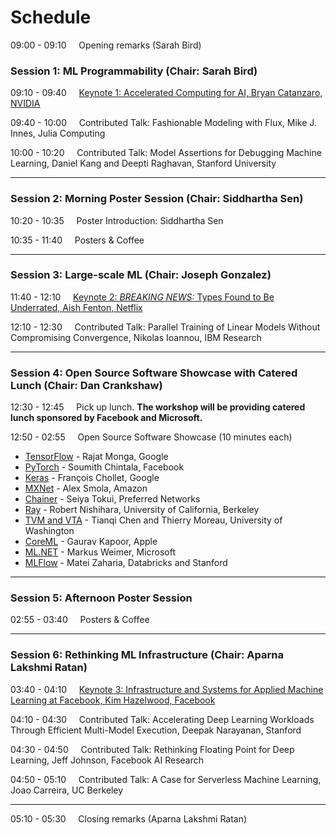 # Schedule 

09:00 - 09:10 &nbsp;&nbsp;&nbsp;    Opening remarks (Sarah Bird)

### Session 1: ML Programmability (Chair: Sarah Bird)

09:10 - 09:40 &nbsp;&nbsp;&nbsp;     [Keynote 1: Accelerated Computing for AI, Bryan Catanzaro, NVIDIA](talks#key1)

09:40 - 10:00 &nbsp;&nbsp;&nbsp;     Contributed Talk: Fashionable Modeling with Flux, Mike J. Innes, Julia Computing

10:00 - 10:20 &nbsp;&nbsp;&nbsp;     Contributed Talk: Model Assertions for Debugging Machine Learning, Daniel Kang and Deepti Raghavan, Stanford University

---

### Session 2: Morning Poster Session (Chair: Siddhartha Sen)

10:20 - 10:35 &nbsp;&nbsp;&nbsp;    Poster Introduction: Siddhartha Sen

10:35 - 11:40 &nbsp;&nbsp;&nbsp;    Posters & Coffee

---

### Session 3: Large-scale ML (Chair: Joseph Gonzalez)

11:40 - 12:10 &nbsp;&nbsp;&nbsp;    [Keynote 2: *BREAKING NEWS:* Types Found to Be Underrated,  Aish Fenton, Netflix](talks#key2)

12:10 - 12:30 &nbsp;&nbsp;&nbsp;    Contributed Talk: Parallel Training of Linear Models Without Compromising Convergence, Nikolas Ioannou, IBM Research

---

### Session 4: Open Source Software Showcase with Catered Lunch (Chair: Dan Crankshaw)

12:30 - 12:45 &nbsp;&nbsp;&nbsp;    Pick up lunch. **The workshop will be providing catered lunch sponsored by Facebook and Microsoft.**

12:50 - 02:55 &nbsp;&nbsp;&nbsp; Open Source Software Showcase (10 minutes each)
  + [TensorFlow](https://www.tensorflow.org) - Rajat Monga, Google
  + [PyTorch](https://pytorch.org) - Soumith Chintala, Facebook
  + [Keras](https://keras.io) - François Chollet, Google
  + [MXNet](https://mxnet.apache.org) - Alex Smola, Amazon
  + [Chainer](https://chainer.org) - Seiya Tokui, Preferred Networks
  + [Ray](https://ray.readthedocs.io/en/latest) - Robert Nishihara, University of California, Berkeley
  + [TVM and VTA](https://tvm.ai) - Tianqi Chen and Thierry Moreau, University of Washington
  + [CoreML](https://developer.apple.com/documentation/coreml) - Gaurav Kapoor, Apple
  + [ML.NET](https://dotnet.microsoft.com/apps/machinelearning-ai/ml-dotnet) - Markus Weimer, Microsoft
  + [MLFlow](https://mlflow.org) - Matei Zaharia, Databricks and Stanford

---

### Session 5: Afternoon Poster Session

02:55 - 03:40 &nbsp;&nbsp;&nbsp;    Posters & Coffee

---

### Session 6: Rethinking ML Infrastructure (Chair: Aparna Lakshmi Ratan)

03:40 - 04:10 &nbsp;&nbsp;&nbsp;    [Keynote 3: Infrastructure and Systems for Applied Machine Learning at Facebook, Kim Hazelwood, Facebook](talks#key3)

04:10 - 04:30 &nbsp;&nbsp;&nbsp;    Contributed Talk: Accelerating Deep Learning Workloads Through Efficient Multi-Model Execution, Deepak Narayanan, Stanford

04:30 - 04:50 &nbsp;&nbsp;&nbsp;    Contributed Talk: Rethinking Floating Point for Deep Learning, Jeff Johnson, Facebook AI Research

04:50 - 05:10 &nbsp;&nbsp;&nbsp;    Contributed Talk: A Case for Serverless Machine Learning, Joao Carreira, UC Berkeley

---

05:10 - 05:30 &nbsp;&nbsp;&nbsp;    Closing remarks (Aparna Lakshmi Ratan)
